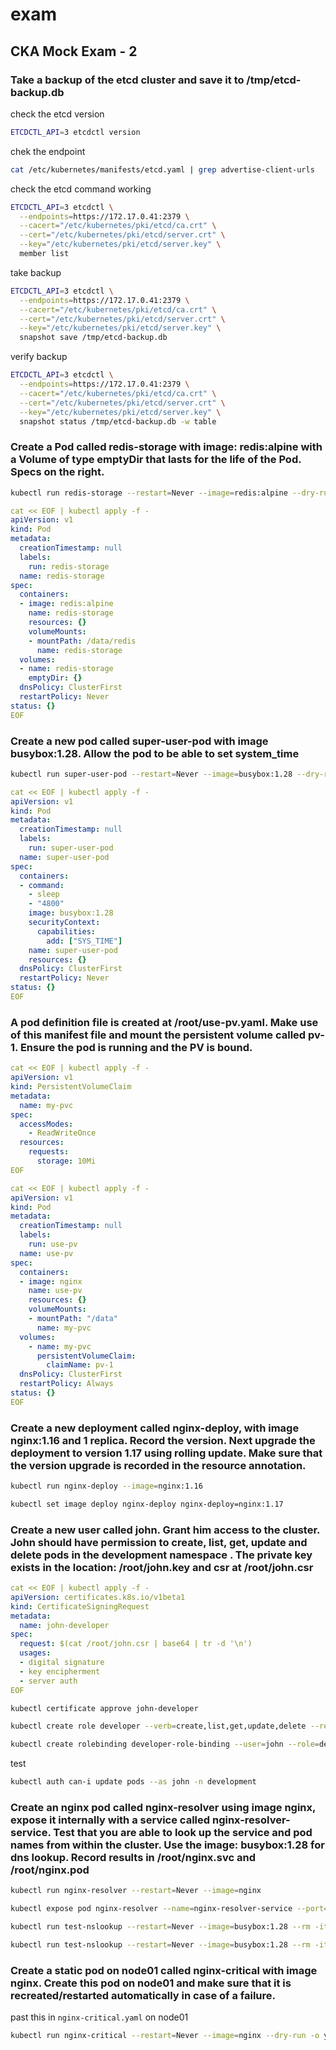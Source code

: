 # exam


## CKA Mock Exam - 2

### Take a backup of the etcd cluster and save it to /tmp/etcd-backup.db

check the etcd version
```bash
ETCDCTL_API=3 etcdctl version
```

chek the endpoint
```bash
cat /etc/kubernetes/manifests/etcd.yaml | grep advertise-client-urls
```

check the etcd command working
```bash
ETCDCTL_API=3 etcdctl \
  --endpoints=https://172.17.0.41:2379 \
  --cacert="/etc/kubernetes/pki/etcd/ca.crt" \
  --cert="/etc/kubernetes/pki/etcd/server.crt" \
  --key="/etc/kubernetes/pki/etcd/server.key" \
  member list
```

take backup
```bash
ETCDCTL_API=3 etcdctl \
  --endpoints=https://172.17.0.41:2379 \
  --cacert="/etc/kubernetes/pki/etcd/ca.crt" \
  --cert="/etc/kubernetes/pki/etcd/server.crt" \
  --key="/etc/kubernetes/pki/etcd/server.key" \
  snapshot save /tmp/etcd-backup.db
```

verify backup
```bash
ETCDCTL_API=3 etcdctl \
  --endpoints=https://172.17.0.41:2379 \
  --cacert="/etc/kubernetes/pki/etcd/ca.crt" \
  --cert="/etc/kubernetes/pki/etcd/server.crt" \
  --key="/etc/kubernetes/pki/etcd/server.key" \
  snapshot status /tmp/etcd-backup.db -w table
```

### Create a Pod called redis-storage with image: redis:alpine with a Volume of type emptyDir that lasts for the life of the Pod. Specs on the right.

```bash
kubectl run redis-storage --restart=Never --image=redis:alpine --dry-run -o yaml
```
```yaml
cat << EOF | kubectl apply -f -
apiVersion: v1
kind: Pod
metadata:
  creationTimestamp: null
  labels:
    run: redis-storage
  name: redis-storage
spec:
  containers:
  - image: redis:alpine
    name: redis-storage
    resources: {}
    volumeMounts:
    - mountPath: /data/redis
      name: redis-storage
  volumes:
  - name: redis-storage
    emptyDir: {}    
  dnsPolicy: ClusterFirst
  restartPolicy: Never
status: {}
EOF
```

### Create a new pod called super-user-pod with image busybox:1.28. Allow the pod to be able to set system_time

```bash
kubectl run super-user-pod --restart=Never --image=busybox:1.28 --dry-run -o yaml --command -- sleep 4800
```
```yaml
cat << EOF | kubectl apply -f -
apiVersion: v1
kind: Pod
metadata:
  creationTimestamp: null
  labels:
    run: super-user-pod
  name: super-user-pod
spec:
  containers:
  - command:
    - sleep
    - "4800"
    image: busybox:1.28
    securityContext:
      capabilities:
        add: ["SYS_TIME"]
    name: super-user-pod
    resources: {}
  dnsPolicy: ClusterFirst
  restartPolicy: Never
status: {}
EOF
```

### A pod definition file is created at /root/use-pv.yaml. Make use of this manifest file and mount the persistent volume called pv-1. Ensure the pod is running and the PV is bound.

```yaml
cat << EOF | kubectl apply -f -
apiVersion: v1
kind: PersistentVolumeClaim
metadata:
  name: my-pvc
spec:
  accessModes:
    - ReadWriteOnce
  resources:
    requests:
      storage: 10Mi
EOF
```

```yaml
cat << EOF | kubectl apply -f -
apiVersion: v1
kind: Pod
metadata:
  creationTimestamp: null
  labels:
    run: use-pv
  name: use-pv
spec:
  containers:
  - image: nginx
    name: use-pv
    resources: {}
    volumeMounts:
    - mountPath: "/data"
      name: my-pvc
  volumes:
    - name: my-pvc
      persistentVolumeClaim:
        claimName: pv-1
  dnsPolicy: ClusterFirst
  restartPolicy: Always
status: {}
EOF
```

### Create a new deployment called nginx-deploy, with image nginx:1.16 and 1 replica. Record the version. Next upgrade the deployment to version 1.17 using rolling update. Make sure that the version upgrade is recorded in the resource annotation.


```bash
kubectl run nginx-deploy --image=nginx:1.16
```
```bash
kubectl set image deploy nginx-deploy nginx-deploy=nginx:1.17
```

### Create a new user called john. Grant him access to the cluster. John should have permission to create, list, get, update and delete pods in the development namespace . The private key exists in the location: /root/john.key and csr at /root/john.csr

```yaml
cat << EOF | kubectl apply -f -
apiVersion: certificates.k8s.io/v1beta1
kind: CertificateSigningRequest
metadata:
  name: john-developer
spec:
  request: $(cat /root/john.csr | base64 | tr -d '\n')
  usages:
  - digital signature
  - key encipherment
  - server auth
EOF
```
```bash
kubectl certificate approve john-developer
```

```bash
kubectl create role developer --verb=create,list,get,update,delete --resource=pods --namespace=development
```

```bash
kubectl create rolebinding developer-role-binding --user=john --role=developer --namespace=development
```

test
```bash
kubectl auth can-i update pods --as john -n development
```

### Create an nginx pod called nginx-resolver using image nginx, expose it internally with a service called nginx-resolver-service. Test that you are able to look up the service and pod names from within the cluster. Use the image: busybox:1.28 for dns lookup. Record results in /root/nginx.svc and /root/nginx.pod


```bash
kubectl run nginx-resolver --restart=Never --image=nginx
```
```bash
kubectl expose pod nginx-resolver --name=nginx-resolver-service --port=80
```
```bash
kubectl run test-nslookup --restart=Never --image=busybox:1.28 --rm -it -- nslookup nginx-resolver-service > /root/nginx.svc
```
```bash
kubectl run test-nslookup --restart=Never --image=busybox:1.28 --rm -it -- nslookup 10-32-0-6.default.pod > /root/nginx.pod
```

### Create a static pod on node01 called nginx-critical with image nginx. Create this pod on node01 and make sure that it is recreated/restarted automatically in case of a failure.


past this in `nginx-critical.yaml` on node01
```bash
kubectl run nginx-critical --restart=Never --image=nginx --dry-run -o yaml
```



